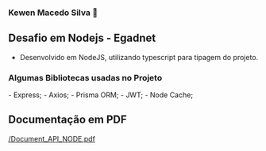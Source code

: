 ### Kewen Macedo Silva 👋

<h2> Desafio em Nodejs - Egadnet </h2>

- Desenvolvido em NodeJS, utilizando typescript para tipagem do projeto.
<h3> Algumas Bibliotecas usadas no Projeto </h3>
  - Express;
  - Axios;
  - Prisma ORM;
  - JWT;
  - Node Cache;
 
<h2> Documentação em PDF </h2>

[/Document_API_NODE.pdf](https://github.com/kewensilva/nodeJsChallenge/blob/main/Document_API_NODE.pdf)
